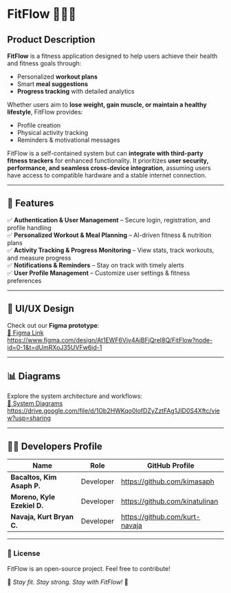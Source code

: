 # FitFlow 🏋️‍♂️📱

## Product Description  
**FitFlow** is a fitness application designed to help users achieve their health and fitness goals through:  
- Personalized **workout plans**  
- Smart **meal suggestions**  
- **Progress tracking** with detailed analytics  

Whether users aim to **lose weight, gain muscle, or maintain a healthy lifestyle**, FitFlow provides:  
- Profile creation  
- Physical activity tracking  
- Reminders & motivational messages  

FitFlow is a self-contained system but can **integrate with third-party fitness trackers** for enhanced functionality. It prioritizes **user security, performance, and seamless cross-device integration**, assuming users have access to compatible hardware and a stable internet connection.  

---

## 📌 Features  

✅ **Authentication & User Management** – Secure login, registration, and profile handling  
✅ **Personalized Workout & Meal Planning** – AI-driven fitness & nutrition plans  
✅ **Activity Tracking & Progress Monitoring** – View stats, track workouts, and measure progress  
✅ **Notifications & Reminders** – Stay on track with timely alerts  
✅ **User Profile Management** – Customize user settings & fitness preferences  

---

## 🎨 UI/UX Design  
Check out our **Figma prototype**:  
[🔗 Figma Link](#) https://www.figma.com/design/At1EWF6Vjv4AjBFjQreI8Q/FitFlow?node-id=0-1&t=dUmRXoJ35UVFw6id-1  

---

## 📊 Diagrams  
Explore the system architecture and workflows:  
[🔗 System Diagrams](#) https://drive.google.com/file/d/1Ob2HWKqo0lofDZyZztFAg1JID0S4Xftc/view?usp=sharing

---

## 👨‍💻 Developers Profile  

| Name        | Role            | GitHub Profile |
|------------|----------------|----------------|
| **Bacaltos, Kim Asaph P.** | Developer | https://github.com/kimasaph |
| **Moreno, Kyle Ezekiel D.** | Developer | https://github.com/kinatulinan |
| **Navaja, Kurt Bryan C.** | Developer | https://github.com/kurt-navaja |

---

### 📜 License  
FitFlow is an open-source project. Feel free to contribute!  

🚀 *Stay fit. Stay strong. Stay with FitFlow!* 🚀  